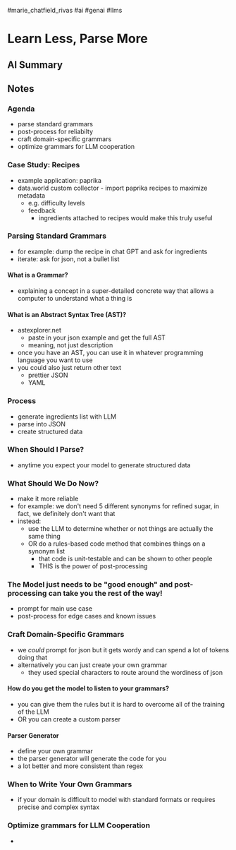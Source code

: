 #marie_chatfield_rivas #ai #genai #llms 

# Learn Less, Parse More

## AI Summary

## Notes

### Agenda

- parse standard grammars
- post-process for reliabilty
- craft domain-specific grammars
- optimize grammars for LLM cooperation

### Case Study: Recipes

- example application: paprika
- data.world custom collector - import paprika recipes to maximize metadata
	- e.g. difficulty levels
	- feedback
		- ingredients attached to recipes would make this truly useful

### Parsing Standard Grammars

- for example: dump the recipe in chat GPT and ask for ingredients
- iterate: ask for json, not a bullet list

#### What is a Grammar?

- explaining a concept in a super-detailed concrete way that allows a computer to understand what a thing is

#### What is an Abstract Syntax Tree (AST)?

- astexplorer.net
	- paste in your json example and get the full AST
	- meaning, not just description
- once you have an AST, you can use it in whatever programming language you want to use
- you could also just return other text
	- prettier JSON
	- YAML

### Process

- generate ingredients list with LLM
- parse into JSON
- create structured data


### When Should I Parse?

- anytime you expect your model to generate structured data


### What Should We Do Now?

- make it more reliable
- for example: we don't need 5 different synonyms for refined sugar, in fact, we definitely don't want that
- instead: 
	- use the LLM to determine whether or not things are actually the same thing
	- OR do a rules-based code method that combines things on a synonym list
		- that code is unit-testable and can be shown to other people
		- THIS is the power of post-processing


### The Model just needs to be "good enough" and post-processing can take you the rest of the way!

- prompt for main use case
- post-process for edge cases and known issues


### Craft Domain-Specific Grammars

- we *could* prompt for json but it gets wordy and can spend a lot of tokens doing that
- alternatively you can just create your own grammar
	- they used special characters to route around the wordiness of json

#### How do you get the model to listen to your grammars?

- you can give them the rules but it is hard to overcome all of the training of the LLM
- OR you can create a custom parser

#### Parser Generator

- define your own grammar
- the parser generator will generate the code for you
- a lot better and more consistent than regex

### When to Write Your Own Grammars

- if your domain is difficult to model with standard formats or requires precise and complex syntax

### Optimize grammars for LLM Cooperation

- 
